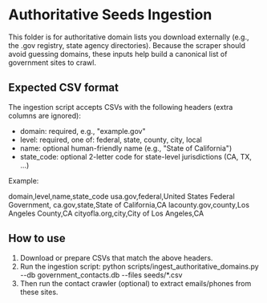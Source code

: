 Authoritative Seeds Ingestion
============================

This folder is for authoritative domain lists you download externally (e.g., the .gov registry, state agency directories). Because the scraper should avoid guessing domains, these inputs help build a canonical list of government sites to crawl.

Expected CSV format
-------------------
The ingestion script accepts CSVs with the following headers (extra columns are ignored):

- domain: required, e.g., "example.gov"
- level: required, one of: federal, state, county, city, local
- name: optional human-friendly name (e.g., "State of California")
- state_code: optional 2-letter code for state-level jurisdictions (CA, TX, ...)

Example:

domain,level,name,state_code
usa.gov,federal,United States Federal Government,
ca.gov,state,State of California,CA
lacounty.gov,county,Los Angeles County,CA
cityofla.org,city,City of Los Angeles,CA

How to use
----------
1. Download or prepare CSVs that match the above headers.
2. Run the ingestion script:
   python scripts/ingest_authoritative_domains.py --db government_contacts.db --files seeds/*.csv
3. Then run the contact crawler (optional) to extract emails/phones from these sites.

